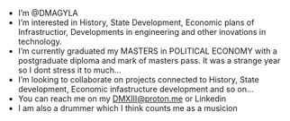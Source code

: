 -  I’m @DMAGYLA
- I’m interested in History, State Development, Economic plans of Infrastructior, Developments in engineering and other inovations in technology.
- I’m currently graduated my MASTERS in POLITICAL ECONOMY with a postgraduate diploma and mark of masters pass. It was a strange year so I dont stress it to much...
- I’m looking to collaborate on projects connected to History, State development, Economic infastructure development and so on...
- You can reach me on my DMXIII@proton.me or Linkedin
- I am also a drummer which I think counts me as a musicion
<!---
DMAGYLA/DMAGYLA is a ✨ special ✨ repository because its `README.md` (this file) appears on your GitHub profile.
You can click the Preview link to take a look at your changes.
--->
